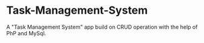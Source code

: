 # Task-Management-System
A "Task Management System" app build on CRUD operation with the help of PhP and MySql.
